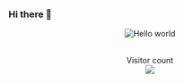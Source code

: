 ### Hi there 👋

<!--
**zp29/zp29** is a ✨ _special_ ✨ repository because its `README.md` (this file) appears on your GitHub profile.

Here are some ideas to get you started:

- 🔭 I’m currently working on ...
- 🌱 I’m currently learning ...
- 👯 I’m looking to collaborate on ...
- 🤔 I’m looking for help with ...
- 💬 Ask me about ...
- 📫 How to reach me: ...
- 😄 Pronouns: ...
- ⚡ Fun fact: ...
-->

<div align="center" width="50">
  <img src="https://i.imgur.com/59NZCOn.gif" alt="Hello world">
</div>

<br>

<p align="center"> 
  Visitor count <br>
  <img src="https://profile-counter.glitch.me/Niefee/count.svg" />
</p>
